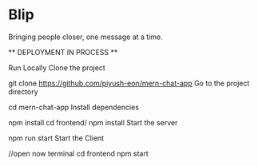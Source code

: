 # Blip
Bringing people closer, one message at a time.


** DEPLOYMENT IN PROCESS **


Run Locally
Clone the project

  git clone https://github.com/piyush-eon/mern-chat-app
Go to the project directory

  cd mern-chat-app
Install dependencies

  npm install
  cd frontend/
  npm install
Start the server

  npm run start
Start the Client

  //open now terminal
  cd frontend
  npm start
